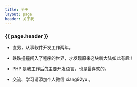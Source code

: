 ```yaml
---
title: 关于
layout: page
header: 关于我
---
```


<h3>{{ page.header }}</h3>

- 直男，从事软件开发工作两年。

- 跌跌撞撞闯入了程序的世界，才发现原来这块新大陆如此有趣！

- PHP 是我工作后的主要开发语言，也是最喜欢的。

- 交流、学习请添加个人微信 xiang92yu 。